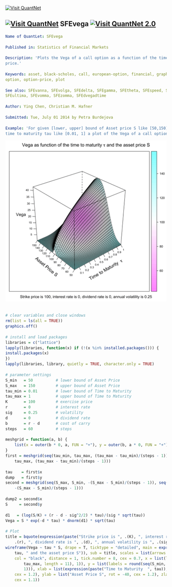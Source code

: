 
[<img src="https://github.com/QuantLet/Styleguide-and-Validation-procedure/blob/master/pictures/banner.png" alt="Visit QuantNet">](http://quantlet.de/index.php?p=info)

## [<img src="https://github.com/QuantLet/Styleguide-and-Validation-procedure/blob/master/pictures/qloqo.png" alt="Visit QuantNet">](http://quantlet.de/) **SFEvega** [<img src="https://github.com/QuantLet/Styleguide-and-Validation-procedure/blob/master/pictures/QN2.png" width="60" alt="Visit QuantNet 2.0">](http://quantlet.de/d3/ia)

```yaml
Name of QuantLet: SFEvega

Published in: Statistics of Financial Markets

Description: 'Plots the Vega of a call option as a function of the time to maturity and the asset
price.'

Keywords: asset, black-scholes, call, european-option, financial, graphical representation, greeks,
option, option-price, plot

See also: SFEvanna, SFEvolga, SFEdelta, SFEgamma, SFEtheta, SFEspeed, SFEcharmcall, SFEcolor,
SFEultima, SFEvomma, SFEzomma, SFEdvegadtime

Author: Ying Chen, Christian M. Hafner

Submitted: Tue, July 01 2014 by Petra Burdejova

Example: 'For given [lower, upper] bound of Asset price S like [50,150] and [lower, upper] bound of
time to maturity tau like [0.01, 1] a plot of the Vega of a call option is produced.'
```

![Picture1](SFEvega-1.png)


```r

# clear variables and close windows
rm(list = ls(all = TRUE))
graphics.off()

# install and load packages
libraries = c("lattice")
lapply(libraries, function(x) if (!(x %in% installed.packages())) {
install.packages(x)
})
lapply(libraries, library, quietly = TRUE, character.only = TRUE)

# parameter settings
S_min   = 50          # lower bound of Asset Price
S_max   = 150         # upper bound of Asset Price 
tau_min = 0.01        # lower bound of Time to Maturity
tau_max = 1           # upper bound of Time to Maturity
K       = 100         # exercise price 
r       = 0           # interest rate
sig     = 0.25        # volatility
d       = 0           # dividend rate
b       = r - d       # cost of carry
steps   = 60          # steps

meshgrid = function(a, b) {
    list(x = outer(b * 0, a, FUN = "+"), y = outer(b, a * 0, FUN = "+"))
}
first = meshgrid(seq(tau_min, tau_max, (tau_max - tau_min)/(steps - 1)), seq(tau_min, 
    tau_max, (tau_max - tau_min)/(steps - 1)))

tau    = first$x
dump   = first$y
second = meshgrid(seq(S_max, S_min, -(S_max - S_min)/(steps - 1)), seq(S_max, S_min, 
    -(S_max - S_min)/(steps - 1)))

dump2 = second$x
S     = second$y

d1   = (log(S/K) + (r - d - sig^2/2) * tau)/(sig * sqrt(tau))
Vega = S * exp(-d * tau) * dnorm(d1) * sqrt(tau)

# Plot
title = bquote(expression(paste("Strike price is ", .(K), ", interest rate is ", 
    .(r), ", dividend rate is ", .(d), ", annual volatility is ", .(sig))))
wireframe(Vega ~ tau * S, drape = T, ticktype = "detailed", main = expression(paste("Vega as function of the time to maturity ", 
    tau, " and the asset price S")), sub = title, scales = list(arrows = FALSE, 
    col = "black", distance = 1, tick.number = 8, cex = 0.7, x = list(labels = round(seq(tau_min, 
        tau_max, length = 11), 1)), y = list(labels = round(seq(S_min, S_max, length = 11), 
        1))), xlab = list(expression(paste("Time to Maturity  ", tau)), rot = 30, 
    cex = 1.2), ylab = list("Asset Price S", rot = -40, cex = 1.2), zlab = list("Vega", 
    cex = 1.1))

```
